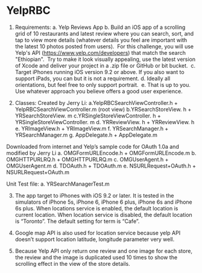 # YelpRBC

1. Requirements:
a.	Yelp Reviews App
b.	Build an iOS app of a scrolling grid of 10 restaurants and latest review where you can search, sort, and tap to view more details (whatever details you feel are important with the latest 10 photos posted from users).  For this challenge, you will use Yelp's API (https://www.yelp.com/developers) that match the search "Ethiopian".  Try to make it look visually appealing, use the latest version of Xcode and deliver your project in a .zip file or GitHub or bit bucket.  
c.	Target iPhones running iOS version 9.2 or above. If you also want to support iPads, you can but it is not a requirement.
d.	Ideally all orientations, but feel free to only support portrait. 
e.	That is up to you. Use whatever approach you believe offers a good user experience.

2. Classes:
Created by Jerry Li:
a.YelpRBCSearchViewController.h + YelpRBCSearchViewController.m (root view)
b.YRSearchStoreView. h + YRSearchStoreView. m
c.YRSingleStoreViewController. h + YRSingleStoreViewController. m
d. YRReviewView. h + YRReviewView. h 
e. YRImageView.h + YRImageView.m
f. YRSearchManager.h + YRSearchManager.m
g. AppDelegate.h + AppDelegate.m

Downloaded from internet and Yelp’s sample code for OAuth 1.0a and modified by Jerry Li
a. OMGFormURLEncode.h + OMGFormURLEncode.m
b. OMGHTTPURLRQ.h + OMGHTTPURLRQ.m
c. OMGUserAgent.h + OMGUserAgent.m
d. TDOAuth.h + TDOAuth.m
e. NSURLRequest+OAuth.h + NSURLRequest+OAuth.m

Unit Test file:
a. YRSearchManagerTest.m

3. The app target to iPhones with iOS 9.2 or later.  It is tested in the simulators of iPhone 5s, iPhone 6, iPhone 6 plus, iPhone 6s and iPhone 6s plus. When locations service is enabled,  the default location is current location. When location service is disabled, the default location is “Toronto”. The default setting for term is “Cafe”. 

4. Google map API is also used for location service because yelp API doesn’t support location latitude, longitude parameter very well.

5. Because Yelp API only return one review and one image for each store, the review and the image is duplicated used 10 times to show the scrolling effect in the view of the store details.


